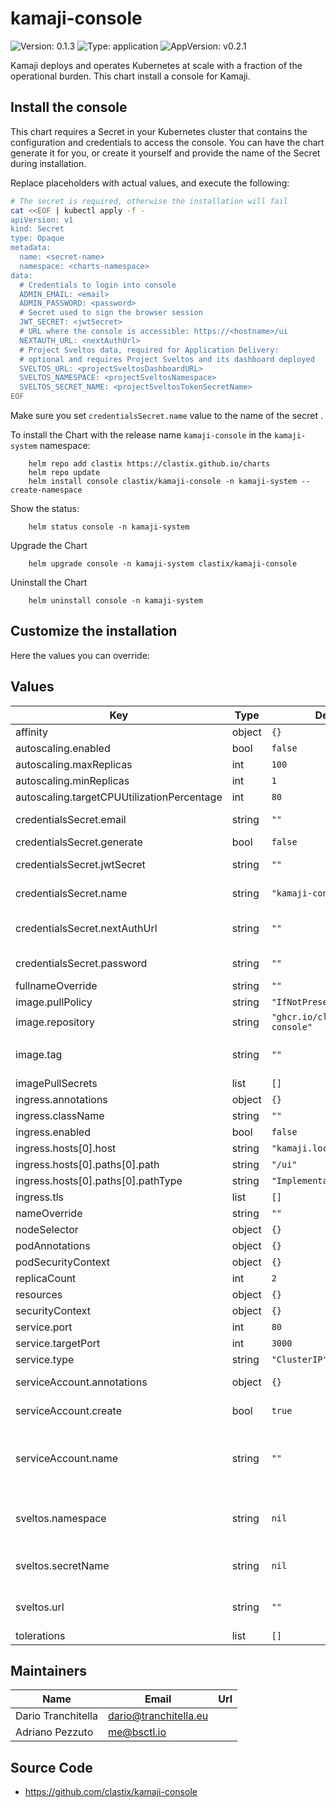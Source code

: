# kamaji-console

![Version: 0.1.3](https://img.shields.io/badge/Version-0.1.3-informational?style=flat-square) ![Type: application](https://img.shields.io/badge/Type-application-informational?style=flat-square) ![AppVersion: v0.2.1](https://img.shields.io/badge/AppVersion-v0.2.1-informational?style=flat-square)

Kamaji deploys and operates Kubernetes at scale with a fraction of the operational burden. This chart install a console for Kamaji.

## Install the console

This chart requires a Secret in your Kubernetes cluster that contains the configuration and credentials to access the console. You can have the chart generate it for you, or create it yourself and provide the name of the Secret during installation.

Replace placeholders with actual values, and execute the following:

```bash
# The secret is required, otherwise the installation will fail
cat <<EOF | kubectl apply -f -
apiVersion: v1
kind: Secret
type: Opaque
metadata:
  name: <secret-name>
  namespace: <charts-namespace>
data:
  # Credentials to login into console
  ADMIN_EMAIL: <email>
  ADMIN_PASSWORD: <password>
  # Secret used to sign the browser session
  JWT_SECRET: <jwtSecret>
  # URL where the console is accessible: https://<hostname>/ui
  NEXTAUTH_URL: <nextAuthUrl>
  # Project Sveltos data, required for Application Delivery:
  # optional and requires Project Sveltos and its dashboard deployed
  SVELTOS_URL: <projectSveltosDashboardURL>
  SVELTOS_NAMESPACE: <projectSveltosNamespace>
  SVELTOS_SECRET_NAME: <projectSveltosTokenSecretName>
EOF
```

Make sure you set `credentialsSecret.name` value to the name of the secret <secret-name>.

To install the Chart with the release name `kamaji-console` in the `kamaji-system` namespace:

        helm repo add clastix https://clastix.github.io/charts
        helm repo update
        helm install console clastix/kamaji-console -n kamaji-system --create-namespace

Show the status:

        helm status console -n kamaji-system

Upgrade the Chart

        helm upgrade console -n kamaji-system clastix/kamaji-console

Uninstall the Chart

        helm uninstall console -n kamaji-system

## Customize the installation

Here the values you can override:

## Values

| Key | Type | Default | Description |
|-----|------|---------|-------------|
| affinity | object | `{}` |  |
| autoscaling.enabled | bool | `false` |  |
| autoscaling.maxReplicas | int | `100` |  |
| autoscaling.minReplicas | int | `1` |  |
| autoscaling.targetCPUUtilizationPercentage | int | `80` |  |
| credentialsSecret.email | string | `""` | Username to login into the console |
| credentialsSecret.generate | bool | `false` |  |
| credentialsSecret.jwtSecret | string | `""` | Session-secret used to sign cookies |
| credentialsSecret.name | string | `"kamaji-console"` | Name of the Secret containing sensitive info |
| credentialsSecret.nextAuthUrl | string | `""` | URL where the console is accessible, eg. https://kamaji.labs.clastix.io/ |
| credentialsSecret.password | string | `""` | Password to login into the console |
| fullnameOverride | string | `""` |  |
| image.pullPolicy | string | `"IfNotPresent"` |  |
| image.repository | string | `"ghcr.io/clastix/kamaji-console"` |  |
| image.tag | string | `""` | Overrides the image tag whose default is the chart appVersion. |
| imagePullSecrets | list | `[]` |  |
| ingress.annotations | object | `{}` |  |
| ingress.className | string | `""` |  |
| ingress.enabled | bool | `false` |  |
| ingress.hosts[0].host | string | `"kamaji.localhost"` |  |
| ingress.hosts[0].paths[0].path | string | `"/ui"` |  |
| ingress.hosts[0].paths[0].pathType | string | `"ImplementationSpecific"` |  |
| ingress.tls | list | `[]` |  |
| nameOverride | string | `""` |  |
| nodeSelector | object | `{}` |  |
| podAnnotations | object | `{}` |  |
| podSecurityContext | object | `{}` |  |
| replicaCount | int | `2` |  |
| resources | object | `{}` |  |
| securityContext | object | `{}` |  |
| service.port | int | `80` |  |
| service.targetPort | int | `3000` |  |
| service.type | string | `"ClusterIP"` |  |
| serviceAccount.annotations | object | `{}` | Annotations to add to the service account |
| serviceAccount.create | bool | `true` | Specifies whether a service account should be created |
| serviceAccount.name | string | `""` | The name of the service account to use. If not set and create is true, a name is generated using the fullname template |
| sveltos.namespace | string | `nil` | Namespace where the Project Sveltos is deployed, required for the Application Delivery |
| sveltos.secretName | string | `nil` | Secret containing the access token, required for the Application Delivery |
| sveltos.url | string | `""` | URL of the Project Sveltos Dashboard, required for the Application Delivery |
| tolerations | list | `[]` |  |

## Maintainers

| Name | Email | Url |
| ---- | ------ | --- |
| Dario Tranchitella | <dario@tranchitella.eu> |  |
| Adriano Pezzuto | <me@bsctl.io> |  |

## Source Code

* <https://github.com/clastix/kamaji-console>